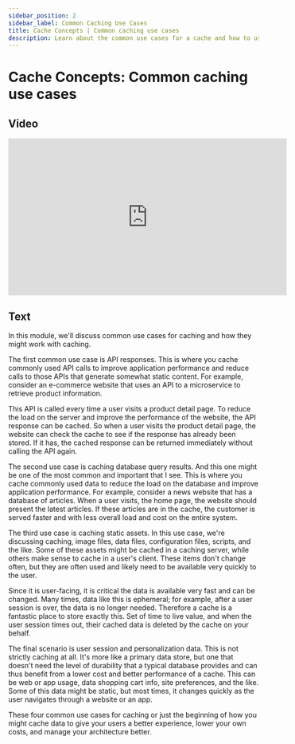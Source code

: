 ```yaml
---
sidebar_position: 2
sidebar_label: Common Caching Use Cases
title: Cache Concepts | Common caching use cases
description: Learn about the common use cases for a cache and how to use them in your daily work.
---
```


# Cache Concepts: Common caching use cases

## Video 
<iframe width="560" height="315" src="https://www.youtube.com/embed/IlVRBF96Ci0" title="YouTube video player" frameborder="0" allow="accelerometer; autoplay; clipboard-write; encrypted-media; gyroscope; picture-in-picture; web-share" allowfullscreen></iframe>

## Text
In this module, we'll discuss common use cases for caching and how they might work with caching.

The first common use case is API responses. This is where you cache commonly used API calls to improve application performance and reduce calls to those APIs that generate somewhat static content. For example, consider an e-commerce website that uses an API to a microservice to retrieve product information.

This API is called every time a user visits a product detail page. To reduce the load on the server and improve the performance of the website, the API response can be cached. So when a user visits the product detail page, the website can check the cache to see if the response has already been stored. If it has, the cached response can be returned immediately without calling the API again.

The second use case is caching database query results. And this one might be one of the most common and important that I see. This is where you cache commonly used data to reduce the load on the database and improve application performance. For example, consider a news website that has a database of articles. When a user visits, the home page, the website should present the latest articles. If these articles are in the cache, the customer is served faster and with less overall load and cost on the entire system.

The third use case is caching static assets. In this use case, we're discussing caching, image files, data files, configuration files, scripts, and the like. Some of these assets might be cached in a caching server, while others make sense to cache in a user's client. These items don't change often, but they are often used and likely need to be available very quickly to the user.

Since it is user-facing, it is critical the data is available very fast and can be changed. Many times, data like this is ephemeral; for example, after a user session is over, the data is no longer needed. Therefore a cache is a fantastic place to store exactly this. Set of time to live value, and when the user session times out, their cached data is deleted by the cache on your behalf.

The final scenario is user session and personalization data. This is not strictly caching at all. It's more like a primary data store, but one that doesn't need the level of durability that a typical database provides and can thus benefit from a lower cost and better performance of a cache. This can be web or app usage, data shopping cart info, site preferences, and the like. Some of this data might be static, but most times, it changes quickly as the user navigates through a website or an app.

These four common use cases for caching or just the beginning of how you might cache data to give your users a better experience, lower your own costs, and manage your architecture better.
